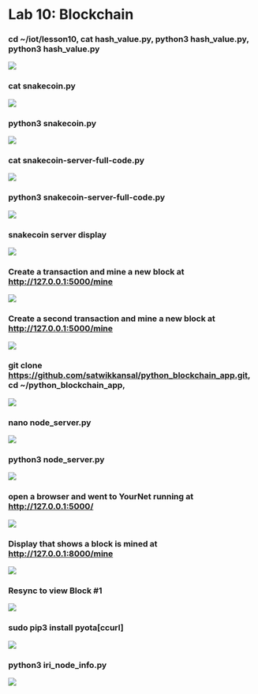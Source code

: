 # Lab 10: Blockchain

### cd ~/iot/lesson10,  cat hash_value.py, python3 hash_value.py, python3 hash_value.py
![](assets/one.png)

### cat snakecoin.py
![](assets/two.png)

### python3 snakecoin.py
![](assets/three.png)

### cat snakecoin-server-full-code.py
![](assets/four.png)

### python3 snakecoin-server-full-code.py
![](assets/five.png)


### snakecoin server display
![](assets/six.png)


###  Create a transaction and mine a new block at http://127.0.0.1:5000/mine
![](assets/seven.png)



###  Create a  second transaction and mine a new block at http://127.0.0.1:5000/mine
![](assets/eight.png)



### git clone https://github.com/satwikkansal/python_blockchain_app.git, cd ~/python_blockchain_app, 
![](assets/nine.png)

### nano node_server.py
![](assets/ten.png)

### python3 node_server.py
![](assets/eleven.png)

### open a browser and went to YourNet running at http://127.0.0.1:5000/
![](assets/twelve.png)


### Display that shows a block is mined at http://127.0.0.1:8000/mine
![](assets/thirteen.png)


### Resync to view Block #1
![](assets/fourteen.png)


### sudo pip3 install pyota[ccurl]
![](assets/fifteen.png)



###  python3 iri_node_info.py
![](assets/sixteen.png)